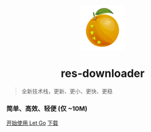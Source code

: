 <div align="center">
<a href="https://github.com/putyy/res-downloader"><img src="images/logo.png" width="120"/></a>
<h1><strong>res-downloader</strong></h1>
</div>

> 全新技术栈，更新、更小、更快、更稳

### 简单、高效、轻便 (仅 ~10M)


[开始使用 Let Go](/readme.md)
[下载](/getting-started.md)